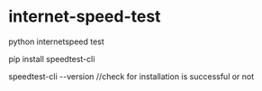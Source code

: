 # internet-speed-test
python internetspeed test 

pip install speedtest-cli

speedtest-cli --version //check for installation is successful or not

